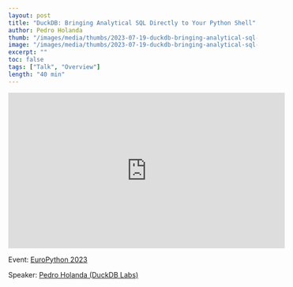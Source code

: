 ```yaml
---
layout: post
title: "DuckDB: Bringing Analytical SQL Directly to Your Python Shell"
author: Pedro Holanda
thumb: "/images/media/thumbs/2023-07-19-duckdb-bringing-analytical-sql-directly-to-your-python-shell.png"
image: "/images/media/thumbs/2023-07-19-duckdb-bringing-analytical-sql-directly-to-your-python-shell.png"
excerpt: ""
toc: false
tags: ["Talk", "Overview"]
length: "40 min"
---
```


<div class="video-container">
<iframe width="560" height="315" src="https://www.youtube-nocookie.com/embed/egN4TwVyJss?si=7nUCLymvtVwG51nc" title="YouTube video player" frameborder="0" allow="accelerometer; autoplay; clipboard-write; encrypted-media; gyroscope; picture-in-picture; web-share" referrerpolicy="strict-origin-when-cross-origin" allowfullscreen></iframe>
</div>

Event: [EuroPython 2023](https://ep2023.europython.eu/)

Speaker: [Pedro Holanda (DuckDB Labs)](https://www.pedroholanda.org/)
